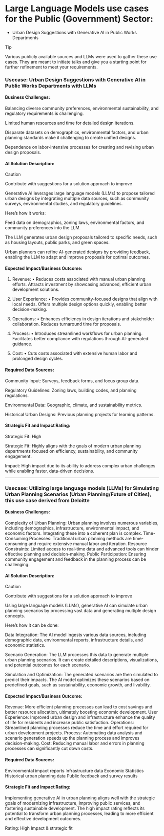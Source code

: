 # Large Language Models use cases for the Public (Government) Sector:

- Urban Design Suggestions with Generative AI in Public Works Departments



> [!TIP]
> Various publicly available sources and LLMs were used to gather these use cases. They are meant to initiate talks and give you a starting point for further refinement to meet your requirements.

### **Usecase: Urban Design Suggestions with Generative AI in Public Works Departments with LLMs**

#### Business Challenges:

Balancing diverse community preferences, environmental sustainability, and regulatory requirements is challenging.

Limited human resources and time for detailed design iterations.

Disparate datasets on demographics, environmental factors, and urban planning standards make it challenging to create unified designs.

Dependence on labor-intensive processes for creating and revising urban design proposals.

#### AI Solution Description:
> [!CAUTION]
> Contribute with suggestions for a solution approach to improve

Generative AI leverages large language models (LLMs) to propose tailored urban designs by integrating multiple data sources, such as community surveys, environmental studies, and regulatory guidelines. 

Here’s how it works:

Feed data on demographics, zoning laws, environmental factors, and community preferences into the LLM.

The LLM generates urban design proposals tailored to specific needs, such as housing layouts, public parks, and green spaces.

Urban planners can refine AI-generated designs by providing feedback, enabling the LLM to adapt and improve proposals for optimal outcomes.

#### Expected Impact/Business Outcome:

1. Revenue:
• Reduces costs associated with manual urban planning efforts. Attracts investment by showcasing advanced, efficient urban development solutions.

2. User Experience:
• Provides community-focused designs that align with local needs. Offers multiple design options quickly, enabling better decision-making.

3. Operations:
• Enhances efficiency in design iterations and stakeholder collaboration. Reduces turnaround time for proposals.

4. Process:
• Introduces streamlined workflows for urban planning. Facilitates better compliance with regulations through AI-generated guidance.

5. Cost:
• Cuts costs associated with extensive human labor and prolonged design cycles.


#### Required Data Sources:
Community Input: Surveys, feedback forms, and focus group data.

Regulatory Guidelines: Zoning laws, building codes, and planning regulations.

Environmental Data: Geographic, climate, and sustainability metrics.

Historical Urban Designs: Previous planning projects for learning patterns.

#### Strategic Fit and Impact Rating:

Strategic Fit: High

Strategic Fit: Highly aligns with the goals of modern urban planning departments focused on efficiency, sustainability, and community engagement.

Impact: High impact due to its ability to address complex urban challenges while enabling faster, data-driven decisions.

-----------------------------------------------------------------------------------------------------------------------------
### **Usecase: Utilizing large language models (LLMs) for Simulating Urban Planning Scenarios (Urban Planning/Future of Cities), this use case derived from Deloitte**

#### Business Challenges:

Complexity of Urban Planning: Urban planning involves numerous variables, including demographics, infrastructure, environmental impact, and economic factors. Integrating these into a coherent plan is complex.
Time-Consuming Processes: Traditional urban planning methods are time-consuming and require extensive manual labor and iteration.
Resource Constraints: Limited access to real-time data and advanced tools can hinder effective planning and decision-making.
Public Participation: Ensuring community engagement and feedback in the planning process can be challenging.

#### AI Solution Description:
> [!CAUTION]
> Contribute with suggestions for a solution approach to improve

Using large language models (LLMs), generative AI can simulate urban planning scenarios by processing vast data and generating multiple design concepts.

Here’s how it can be done:

Data Integration: The AI model ingests various data sources, including demographic data, environmental reports, infrastructure details, and economic statistics.

Scenario Generation: The LLM processes this data to generate multiple urban planning scenarios. It can create detailed descriptions, visualizations, and potential outcomes for each scenario.

Simulation and Optimization: The generated scenarios are then simulated to predict their impacts. The AI model optimizes these scenarios based on predefined goals, such as sustainability, economic growth, and livability.

#### Expected Impact/Business Outcome:

Revenue: More efficient planning processes can lead to cost savings and better resource allocation, ultimately boosting economic development.
User Experience: Improved urban design and infrastructure enhance the quality of life for residents and increase public satisfaction.
Operations: Streamlined planning processes reduce the time and effort required for urban development projects.
Process: Automating data analysis and scenario generation speeds up the planning process and improves decision-making.
Cost: Reducing manual labor and errors in planning processes can significantly cut down costs.


#### Required Data Sources:
Environmental impact reports
Infrastructure data
Economic Statistics
Historical urban planning data
Public feedback and survey results

#### Strategic Fit and Impact Rating:

Implementing generative AI in urban planning aligns well with the strategic goals of modernizing infrastructure, improving public services, and fostering sustainable development. The high impact rating reflects its potential to transform urban planning processes, leading to more efficient and effective development outcomes.

Rating: High Impact & strategic fit

